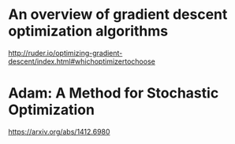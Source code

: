 # An overview of gradient descent optimization algorithms
http://ruder.io/optimizing-gradient-descent/index.html#whichoptimizertochoose  

# Adam: A Method for Stochastic Optimization
https://arxiv.org/abs/1412.6980  
